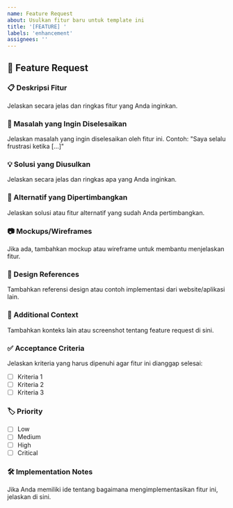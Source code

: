 ```yaml
---
name: Feature Request
about: Usulkan fitur baru untuk template ini
title: '[FEATURE] '
labels: 'enhancement'
assignees: ''
---
```


## 🚀 Feature Request

### 📋 Deskripsi Fitur

Jelaskan secara jelas dan ringkas fitur yang Anda inginkan.

### 🎯 Masalah yang Ingin Diselesaikan

Jelaskan masalah yang ingin diselesaikan oleh fitur ini. Contoh: "Saya selalu frustrasi ketika [...]"

### 💡 Solusi yang Diusulkan

Jelaskan secara jelas dan ringkas apa yang Anda inginkan.

### 🔄 Alternatif yang Dipertimbangkan

Jelaskan solusi atau fitur alternatif yang sudah Anda pertimbangkan.

### 📷 Mockups/Wireframes

Jika ada, tambahkan mockup atau wireframe untuk membantu menjelaskan fitur.

### 🎨 Design References

Tambahkan referensi design atau contoh implementasi dari website/aplikasi lain.

### 📝 Additional Context

Tambahkan konteks lain atau screenshot tentang feature request di sini.

### ✅ Acceptance Criteria

Jelaskan kriteria yang harus dipenuhi agar fitur ini dianggap selesai:

- [ ] Kriteria 1
- [ ] Kriteria 2
- [ ] Kriteria 3

### 🏷️ Priority

- [ ] Low
- [ ] Medium
- [ ] High
- [ ] Critical

### 🛠️ Implementation Notes

Jika Anda memiliki ide tentang bagaimana mengimplementasikan fitur ini, jelaskan di sini.
